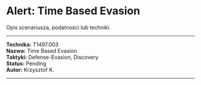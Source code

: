 # Alert: Time Based Evasion

Opis scenariusza, podatności lub techniki.

---

**Technika:** T1497.003  
**Nazwa:** Time Based Evasion  
**Taktyki:** Defense-Evasion, Discovery  
**Status:** Pending  
**Autor:** Krzysztof K.  

---

<!--
Tactics: Defense-Evasion, Discovery
Technique ID: T1497.003
Technique Name: Time Based Evasion
Status: Pending
--> 
